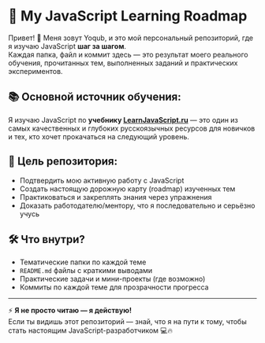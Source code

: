 # 🚀 My JavaScript Learning Roadmap

Привет! 👋 Меня зовут Yoqub, и это мой персональный репозиторий, где я изучаю JavaScript **шаг за шагом**.  
Каждая папка, файл и коммит здесь — это результат моего реального обучения, прочитанных тем, выполненных заданий и практических экспериментов.

## 📚 Основной источник обучения:
Я изучаю JavaScript по **учебнику [LearnJavaScript.ru](https://learn.javascript.ru/)** — это один из самых качественных и глубоких русскоязычных ресурсов для новичков и тех, кто хочет прокачаться на следующий уровень.

## 🎯 Цель репозитория:
- Подтвердить мою активную работу с JavaScript
- Создать настоящую дорожную карту (roadmap) изученных тем
- Практиковаться и закреплять знания через упражнения
- Доказать работодателю/ментору, что я последовательно и серьёзно учусь

## 🛠️ Что внутри?
- Тематические папки по каждой теме
- `README.md` файлы с краткими выводами
- Практические задачи и мини-проекты (где возможно)
- Коммиты по каждой теме для прозрачности прогресса

---

⚡ **Я не просто читаю — я действую!**  
Если ты видишь этот репозиторий — знай, что я на пути к тому, чтобы стать настоящим JavaScript-разработчиком 💻🔥
